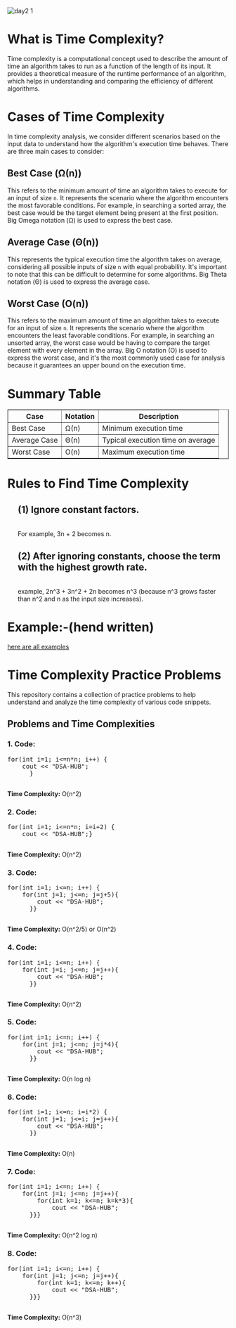 
![day2 1](https://github.com/user-attachments/assets/799a1c67-ae12-40d5-854e-5f55983757c0)


<h1>What is Time Complexity?</h1>
    <p>Time complexity is a computational concept used to describe the amount of time an algorithm takes to run as a function of the length of its input. It provides a theoretical measure of the runtime performance of an algorithm, which helps in understanding and comparing the efficiency of different algorithms.</p>

   <h1>Cases of Time Complexity</h1>
    <p>In time complexity analysis, we consider different scenarios based on the input data to understand how the algorithm's execution time behaves. There are three main cases to consider:</p>

   <h2>Best Case (Ω(n))</h2>
    <p>This refers to the minimum amount of time an algorithm takes to execute for an input of size <code>n</code>. It represents the scenario where the algorithm encounters the most favorable conditions. For example, in searching a sorted array, the best case would be the target element being present at the first position. Big Omega notation (Ω) is used to express the best case.</p>

  <h2>Average Case (Θ(n))</h2>
    <p>This represents the typical execution time the algorithm takes on average, considering all possible inputs of size <code>n</code> with equal probability. It's important to note that this can be difficult to determine for some algorithms. Big Theta notation (Θ) is used to express the average case.</p>

  <h2>Worst Case (O(n))</h2>
    <p>This refers to the maximum amount of time an algorithm takes to execute for an input of size <code>n</code>. It represents the scenario where the algorithm encounters the least favorable conditions. For example, in searching an unsorted array, the worst case would be having to compare the target element with every element in the array. Big O notation (O) is used to express the worst case, and it's the most commonly used case for analysis because it guarantees an upper bound on the execution time.</p>

  <h1>Summary Table</h1>
    <table border="1">
        <thead>
            <tr>
                <th>Case</th>
                <th>Notation</th>
                <th>Description</th>
            </tr>
        </thead>
        <tbody>
            <tr>
                <td>Best Case</td>
                <td>Ω(n)</td>
                <td>Minimum execution time</td>
            </tr>
            <tr>
                <td>Average Case</td>
                <td>Θ(n)</td>
                <td>Typical execution time on average</td>
            </tr>
            <tr>
                <td>Worst Case</td>
                <td>O(n)</td>
                <td>Maximum execution time</td>
            </tr>
        </tbody>
    </table>

   <h1>Rules to Find Time Complexity</h1>
    <ol>
      <h2>(1) Ignore constant factors. </h2> <br>For example, 3n + 2 becomes n.
      <h2> (2) After ignoring constants, choose the term with the highest growth rate. </h2> <br>example, 2n^3 + 3n^2 + 2n becomes n^3 (because n^3 grows faster than n^2 and n as the input size increases).</li>
    </ol>


  <h1>Example:-(hend written)</h1>
  <a href="https://drive.google.com/file/d/1znwQ_-lzn4nbqQmZS5vRq4Q_r1fMwc3b/view">here are all examples</a>


  <h1>Time Complexity Practice Problems</h1>
    <p>This repository contains a collection of practice problems to help understand and analyze the time complexity of various code snippets.</p>
    
   <h2>Problems and Time Complexities</h2>
    
  <h3>1. Code:</h3>
    <pre>
for(int i=1; i&lt;=n*n; i++) {
    cout &lt;&lt; "DSA-HUB";
      }
    </pre>
    <p><strong>Time Complexity:</strong> O(n^2)</p>
  
   <h3>2. Code:</h3>
    <pre>
for(int i=1; i&lt;=n*n; i=i+2) {
    cout &lt;&lt; "DSA-HUB";}
    </pre>
    <p><strong>Time Complexity:</strong> O(n^2)</p>
    
  <h3>3. Code:</h3>
    <pre>
for(int i=1; i&lt;=n; i++) {
    for(int j=1; j&lt;=n; j=j+5){
        cout &lt;&lt; "DSA-HUB";
      }}
    </pre>
    <p><strong>Time Complexity:</strong> O(n^2/5) or O(n^2)</p>
    
  <h3>4. Code:</h3>
    <pre>
for(int i=1; i&lt;=n; i++) {
    for(int j=i; j&lt;=n; j=j++){
        cout &lt;&lt; "DSA-HUB";
      }}
    </pre>
    <p><strong>Time Complexity:</strong> O(n^2)</p>
    
   <h3>5. Code:</h3>
    <pre>
for(int i=1; i&lt;=n; i++) {
    for(int j=1; j&lt;=n; j=j*4){
        cout &lt;&lt; "DSA-HUB";
      }}
    </pre>
    <p><strong>Time Complexity:</strong> O(n log n)</p>
    
   <h3>6. Code:</h3>
    <pre>
for(int i=1; i&lt;=n; i=i*2) {
    for(int j=1; j&lt;=i; j=j++){
        cout &lt;&lt; "DSA-HUB";
      }}
    </pre>
    <p><strong>Time Complexity:</strong> O(n)</p>
  
  <h3>7. Code:</h3>
    <pre>
for(int i=1; i&lt;=n; i++) {
    for(int j=1; j&lt;=n; j=j++){
        for(int k=1; k&lt;=n; k=k*3){
            cout &lt;&lt; "DSA-HUB";
      }}}
    </pre>
    <p><strong>Time Complexity:</strong> O(n^2 log n)</p>
    
  <h3>8. Code:</h3>
    <pre>
for(int i=1; i&lt;=n; i++) {
    for(int j=1; j&lt;=n; j=j++){
        for(int k=1; k&lt;=n; k++){
            cout &lt;&lt; "DSA-HUB";
      }}}
    </pre>
    <p><strong>Time Complexity:</strong> O(n^3)</p>

